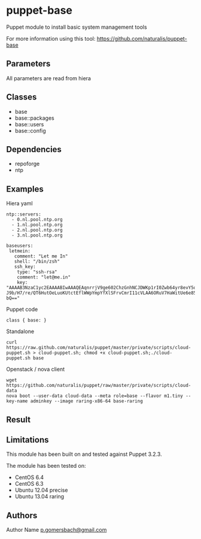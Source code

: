 puppet-base
===================

Puppet module to install basic system management tools

For more information using this tool: https://github.com/naturalis/puppet-base

Parameters
-------------
All parameters are read from hiera

Classes
-------------
- base
- base::packages
- base::users
- base::config

Dependencies
-------------
- repoforge
- ntp

Examples
-------------
Hiera yaml
```
ntp::servers:
  - 0.nl.pool.ntp.org
  - 1.nl.pool.ntp.org
  - 2.nl.pool.ntp.org
  - 3.nl.pool.ntp.org

baseusers:
 letmein:
   comment: "Let me In"
   shell: "/bin/zsh"
   ssh_key:
    type: "ssh-rsa"
    comment: "let@me.in"
    key: "AAAAB3NzaC1yc2EAAAABIwAAAQEAqnrrjV9ge602ChzGnhNCJDWKp1rI0Zwb64yr8evY5ozINNzyHaWGwp20JRQbPmwhd3TQDPI3hQ48n8fTagCGKRUnim25A9Fmx25viXDA7VjmfmJvC11zZgP+7cGploLcU3aOKABOpNu38tOqcI2oUgy
J9b/H7/re/QT6HutOeLuoKUtctEflWWpYmpYfXlSFrvCmrI11cVLAA6ORuV7HaWitUe6e85bv+Wxu7RICUf4HNjZRJaZdDZkaR55Y+C147qc9VcCJuJFQbOjdhocxr9AJX0ECSeW5aooB3MOvefuCxXSlCgtQTczJhJiXUo97W+/SqzupB57Ju+jnK2Xw
bQ=="
```
Puppet code
```
class { base: }
```
Standalone
```
curl https://raw.github.com/naturalis/puppet/master/private/scripts/cloud-puppet.sh > cloud-puppet.sh; chmod +x cloud-puppet.sh;./cloud-puppet.sh base
```
Openstack / nova client
```
wget https://github.com/naturalis/puppet/raw/master/private/scripts/cloud-data
nova boot --user-data cloud-data --meta role=base --flavor m1.tiny --key-name adminkey --image raring-x86-64 base-raring
```
Result
-------------


Limitations
-------------
This module has been built on and tested against Puppet 3.2.3.

The module has been tested on:
- CentOS 6.4
- CentOS 6.3
- Ubuntu 12.04 precise
- Ubuntu 13.04 raring

Authors
-------------
Author Name <p.gomersbach@gmail.com>

